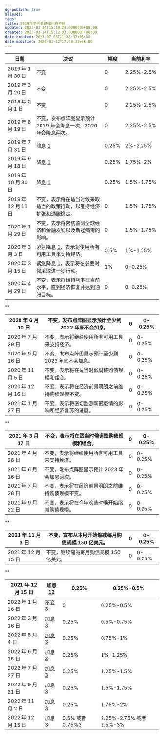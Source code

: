 ```yaml
---
dg-publish: true
aliases: 
tags: 
title: 2019年至今美联储利息控制
updated: 2023-03-14T15:19:24.0000000+08:00
created: 2023-03-14T15:12:03.0000000+08:00
date created: 2023-07-05T21:38:32+08:00
date modified: 2024-01-12T17:48:33+08:00
---
```


| 日期           | 决议                                                                                                           | 幅度  | 当前利率   |
|----------------|----------------------------------------------------------------------------------------------------------------|-------|------------|
| 2019 年 1 月 30 日  | 不变                                                                                                           | 0     | 2.25%-2.5% |
| 2019 年 3 月 20 日  | 不变                                                                                                           | 0     | 2.25%-2.5% |
| 2019 年 5 月 1 日   | 不变                                                                                                           | 0     | 2.25%-2.5% |
| 2019 年 6 月 19 日  | 不变，发布点阵图显示预计 2019 年会降息一次，2020 年会降息两次。                                                   | 0     | 2.25%-2.5% |
| 2019 年 7 月 31 日  | 降息 [1](http://finance.people.com.cn/n1/2022/0318/c1004-32378205.html)                                         | 0.25% | 2%-2.25%   |
| 2019 年 9 月 18 日  | 降息 [1](http://finance.people.com.cn/n1/2022/0318/c1004-32378205.html)                                         | 0.25% | 1.75%-2%   |
| 2019 年 10 月 30 日 | 降息 [1](http://finance.people.com.cn/n1/2022/0318/c1004-32378205.html)                                         | 0.25% | 1.5%-1.75% |
| 2019 年 12 月 11 日 | 不变，表示将在适当时候采取适当的政策行动，以维持经济扩张和通胀稳定。                                           | 0     | 1.5%-1.75% |
| 2020 年 1 月 29 日  | 不变，表示将密切监测全球经济和金融发展以及新冠病毒的影响。                                                     | 0     | 1.5%-1.75% |
| 2020 年 3 月 3 日   | 紧急降息 [1](http://finance.people.com.cn/n1/2022/0318/c1004-32378205.html)，表示将使用所有可用工具来支持经济。 | 0.5%  | 1%-1.25%   |
| 2020 年 3 月 15 日  | 紧急降息 [1](http://finance.people.com.cn/n1/2022/0318/c1004-32378205.html)，表示将在必要时候采取进一步行动。   | 1%    | 0-0.25%    |
| 2020 年 4 月 29 日  | 不变，表示将维持利率在当前水平，直到经济恢复并达到通胀目标。                                                   | 0     | 0-0.25%    |          
**

| 2020 年 6 月 10 日  | 不变，发布点阵图显示预计至少到 2022 年底不会加息。     | 0   | 0-0.25% |
|----------------|------------------------------------------------------|-----|---------|
| 2020 年 7 月 29 日  | 不变，表示将继续使用所有可用工具来支持经济。         | 0   | 0-0.25% |
| 2020 年 9 月 16 日  | 不变，发布点阵图显示预计至少到 2023 年底不会加息。     | 0   | 0-0.25% |
| 2020 年 11 月 5 日  | 不变，表示将在适当时候调整购债规模和组合。           | 0   | 0-0.25% |
| 2020 年 12 月 16 日 | 不变，表示将在经济前景明朗之前维持购债规模不变。     | 0   | 0-0.25% |
| 2021 年 1 月 27 日  | 不变，表示将密切监测新冠疫情的影响和经济复苏的进展。 | 0   | 0-0.25% |          
**

| 2021 年 3 月 17 日 | 不变，表示将在适当时候调整购债规模和组合。       | 0   | 0-0.25% |
|---------------|--------------------------------------------------|-----|---------|
| 2021 年 4 月 28 日 | 不变，表示将继续使用所有可用工具来支持经济。     | 0   | 0-0.25% |
| 2021 年 6 月 16 日 | 不变，发布点阵图显示预计 2023 年会加息两次。       | 0   | 0-0.25% |
| 2021 年 7 月 28 日 | 不变，表示将在经济前景明朗之前维持购债规模不变。 | 0   | 0-0.25% |
| 2021 年 9 月 22 日 | 不变，表示将在今年晚些时候开始缩减购债规模。     | 0   | 0-0.25% |          
**

| 2021 年 11 月 3 日  | 不变，宣布从本月开始缩减每月购债规模 150 亿美元。 | 0   | 0-0.25% |
|----------------|-------------------------------------------------|-----|---------|
| 2021 年 12 月 15 日 | 不变，继续缩减每月购债规模 150 亿美元。           | 0   | 0-0.25% |          
**

| 2021 年 12 月 15 日 | 加息 [1](https://www.bbc.com/zhongwen/simp/business-61493262)[2](https://xueqiu.com/4277621464/232262493) | 0.25%                                                         | 0.25%-0.5%             |
|----------------|----------------------------------------------------------------------------------------------------------|---------------------------------------------------------------|------------------------|
| 2022 年 1 月 26 日  | [不变3](https://www.sohu.com/a/609267741_121327102)                                                      | 0                                                             | 0.25%-0.5%             |
| 2022 年 3 月 16 日  | 加息 [3](https://www.sohu.com/a/609267741_121327102)                                                      | 0.25%                                                         | 0.5%-0.75%             |
| 2022 年 5 月 4 日   | [加息3](https://www.sohu.com/a/609267741_121327102)                                                      | 0.25%                                                         | 0.75%-1%               |
| 2022 年 6 月 15 日  | 加息 [3](https://www.sohu.com/a/609267741_121327102)                                                      | 0.25%                                                         | 1%-1.25%               |
| 2022 年 7 月 27 日  | 加息 [3](https://www.sohu.com/a/609267741_121327102)                                                      | 0.25%                                                         | 1.25%-1.5%             |
| 2022 年 9 月 21 日  | 加息 [3](https://www.sohu.com/a/609267741_121327102)                                                      | 0.25%                                                         | 1.5%-1.75%             |
| 2022 年 11 月 2 日  | 加息 [3](https://www.sohu.com/a/609267741_121327102)                                                      | 0.25%                                                         | 1.75%-2%               |
| 2022 年 12 月 15 日 | 加息 [3](https://www.sohu.com/a/609267741_121327102)                                                      | 0.5% 或者 0.75%[3](https://www.sohu.com/a/609267741_121327102) | 2.25%-2.75% 或者 2.5%-3% |
